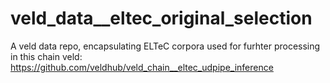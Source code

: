 # veld_data__eltec_original_selection

A veld data repo, encapsulating ELTeC corpora used for furhter processing in this chain veld: 
https://github.com/veldhub/veld_chain__eltec_udpipe_inference

